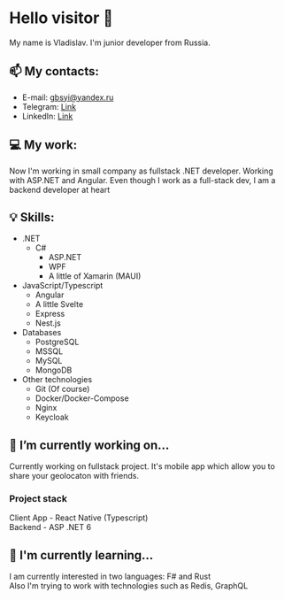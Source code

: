 # Hello visitor 👋

<!--
**Gbsyi/Gbsyi** is a ✨ _special_ ✨ repository because its `README.md` (this file) appears on your GitHub profile.

Here are some ideas to get you started:

- 🔭 I’m currently working on ...
- 🌱 I’m currently learning ...
- 👯 I’m looking to collaborate on ...
- 🤔 I’m looking for help with ...
- 💬 Ask me about ...
- 📫 How to reach me: ...
- 😄 Pronouns: ...
- ⚡ Fun fact: ...
-->

My name is Vladislav. I'm junior developer from Russia.

## 📫 My contacts:  
  - E-mail: gbsyi@yandex.ru
  - Telegram: [Link](https://t.me/Gbsyi)
  - LinkedIn: [Link](www.linkedin.com/in/gbsyi)  

## 💻 My work:  
Now I'm working in small company as fullstack .NET developer. Working with ASP.NET and Angular. Even though I work as a full-stack dev, I am a backend developer at heart

## 💡 Skills:  
  - .NET  
    - C#
      - ASP.NET  
      - WPF
      - A little of Xamarin (MAUI) 
  - JavaScript/Typescript  
    -  Angular
    -  A little Svelte  
    -  Express 
    -  Nest.js 
  - Databases
    - PostgreSQL
    - MSSQL
    - MySQL
    - MongoDB 
  - Other technologies  
    - Git (Of course)  
    - Docker/Docker-Compose  
    - Nginx  
    - Keycloak  

## 🔭 I’m currently working on...
Currently working on fullstack project. It's mobile app which allow you to share your geolocaton with friends.  
### Project stack
Client App - React Native (Typescript)  
Backend - ASP .NET 6

## 🌱 I'm currently learning...
I am currently interested in two languages: F# and Rust  
Also I'm trying to work with technologies such as Redis, GraphQL  
